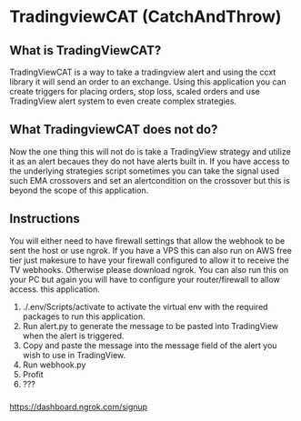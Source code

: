 # TradingviewCAT (CatchAndThrow)

## What is TradingViewCAT?
TradingViewCAT is a way to take a tradingview alert and using the ccxt library it will send an order to  an exchange.
Using this application you can create triggers for placing orders, stop loss, scaled orders and use TradingView alert system 
to even create complex strategies.





## What TradingviewCAT does not do?
Now the one thing this will not do is take a TradingView strategy and utilize it as an alert becaues they do not have alerts built in.
If you have access to the underlying strategies script sometimes you can take the signal used such EMA crossovers and set an alertcondition on the crossover but this is beyond the scope of this application.


## Instructions
You will either need to have firewall settings that allow the webhook to be sent the host or use ngrok. If you have a VPS this can also
run on AWS free tier just makesure to have your firewall configured to allow it to receive the TV webhooks. Otherwise please download ngrok.
You can also run this on your PC but again you will have to configure your router/firewall to allow access.
this application.


1. ./.env/Scripts/activate to activate the virtual env with the required packages to run this application.
2. Run alert.py to generate the message to be pasted into TradingView when the alert is triggered.
4. Copy and paste the message into the message field of the alert you wish to use in TradingView.
5. Run webhook.py 
6. Profit
7. ???

###
https://dashboard.ngrok.com/signup 